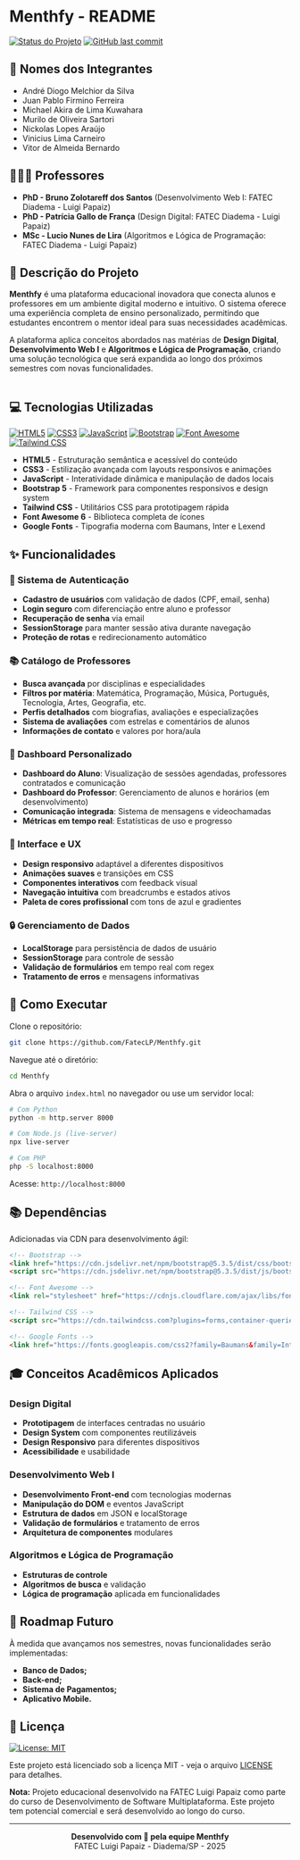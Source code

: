 # Menthfy - README

[![Status do Projeto](https://img.shields.io/badge/Status-Em%20Desenvolvimento-yellow)]()
[![GitHub last commit](https://img.shields.io/github/last-commit/FatecLP/Menthfy)]()

## 👥 Nomes dos Integrantes
- André Diogo Melchior da Silva
- Juan Pablo Firmino Ferreira
- Michael Akira de Lima Kuwahara
- Murilo de Oliveira Sartori
- Nickolas Lopes Araújo
- Vinicius Lima Carneiro
- Vitor de Almeida Bernardo

## 👨🏻‍🏫 Professores
- **PhD - Bruno Zolotareff dos Santos** (Desenvolvimento Web I: FATEC Diadema - Luigi Papaiz)
- **PhD - Patrícia Gallo de França** (Design Digital: FATEC Diadema - Luigi Papaiz)
- **MSc - Lucio Nunes de Lira** (Algoritmos e Lógica de Programação: FATEC Diadema - Luigi Papaiz)

## 📝 Descrição do Projeto

**Menthfy** é uma plataforma educacional inovadora que conecta alunos e professores em um ambiente digital moderno e intuitivo. O sistema oferece uma experiência completa de ensino personalizado, permitindo que estudantes encontrem o mentor ideal para suas necessidades acadêmicas.

A plataforma aplica conceitos abordados nas matérias de **Design Digital**, **Desenvolvimento Web I** e **Algoritmos e Lógica de Programação**, criando uma solução tecnológica que será expandida ao longo dos próximos semestres com novas funcionalidades. <br><br>

## 💻 Tecnologias Utilizadas

[![HTML5](https://img.shields.io/badge/HTML5-E34F26?logo=html5&logoColor=white)]()
[![CSS3](https://img.shields.io/badge/-CSS3-1572B6?style=flat&logo=css3&logoColor=white)]()
[![JavaScript](https://shields.io/badge/JavaScript-F7DF1E?logo=JavaScript&logoColor=000&style=flat-square)]()
[![Bootstrap](https://img.shields.io/badge/Bootstrap-7952B3?logo=bootstrap&logoColor=white)]()
[![Font Awesome](https://img.shields.io/badge/Font_Awesome-528DD7?logo=font-awesome&logoColor=white)]()
[![Tailwind CSS](https://img.shields.io/badge/Tailwind_CSS-06B6D4?logo=tailwind-css&logoColor=white)]()

- **HTML5** - Estruturação semântica e acessível do conteúdo
- **CSS3** - Estilização avançada com layouts responsivos e animações
- **JavaScript** - Interatividade dinâmica e manipulação de dados locais
- **Bootstrap 5** - Framework para componentes responsivos e design system
- **Tailwind CSS** - Utilitários CSS para prototipagem rápida
- **Font Awesome 6** - Biblioteca completa de ícones
- **Google Fonts** - Tipografia moderna com Baumans, Inter e Lexend

## ✨ Funcionalidades

### 👤 Sistema de Autenticação
- **Cadastro de usuários** com validação de dados (CPF, email, senha)
- **Login seguro** com diferenciação entre aluno e professor
- **Recuperação de senha** via email
- **SessionStorage** para manter sessão ativa durante navegação
- **Proteção de rotas** e redirecionamento automático

### 📚 Catálogo de Professores
- **Busca avançada** por disciplinas e especialidades
- **Filtros por matéria**: Matemática, Programação, Música, Português, Tecnologia, Artes, Geografia, etc.
- **Perfis detalhados** com biografias, avaliações e especializações
- **Sistema de avaliações** com estrelas e comentários de alunos
- **Informações de contato** e valores por hora/aula

### 🎯 Dashboard Personalizado
- **Dashboard do Aluno**: Visualização de sessões agendadas, professores contratados e comunicação
- **Dashboard do Professor**: Gerenciamento de alunos e horários (em desenvolvimento)
- **Comunicação integrada**: Sistema de mensagens e videochamadas
- **Métricas em tempo real**: Estatísticas de uso e progresso

### 🎨 Interface e UX
- **Design responsivo** adaptável a diferentes dispositivos
- **Animações suaves** e transições em CSS
- **Componentes interativos** com feedback visual
- **Navegação intuitiva** com breadcrumbs e estados ativos
- **Paleta de cores profissional** com tons de azul e gradientes

### 🔒 Gerenciamento de Dados
- **LocalStorage** para persistência de dados de usuário
- **SessionStorage** para controle de sessão
- **Validação de formulários** em tempo real com regex
- **Tratamento de erros** e mensagens informativas

## 🚀 Como Executar

Clone o repositório:
```bash
git clone https://github.com/FatecLP/Menthfy.git
```

Navegue até o diretório:
```bash
cd Menthfy
```

Abra o arquivo `index.html` no navegador ou use um servidor local:
```bash
# Com Python
python -m http.server 8000

# Com Node.js (live-server)
npx live-server

# Com PHP
php -S localhost:8000
```

Acesse: `http://localhost:8000`

## 📚 Dependências

Adicionadas via CDN para desenvolvimento ágil:

```html
<!-- Bootstrap -->
<link href="https://cdn.jsdelivr.net/npm/bootstrap@5.3.5/dist/css/bootstrap.min.css" rel="stylesheet">
<script src="https://cdn.jsdelivr.net/npm/bootstrap@5.3.5/dist/js/bootstrap.bundle.min.js"></script>

<!-- Font Awesome -->
<link rel="stylesheet" href="https://cdnjs.cloudflare.com/ajax/libs/font-awesome/6.7.2/css/all.min.css">

<!-- Tailwind CSS -->
<script src="https://cdn.tailwindcss.com?plugins=forms,container-queries"></script>

<!-- Google Fonts -->
<link href="https://fonts.googleapis.com/css2?family=Baumans&family=Inter:wght@100..900&family=Lexend:wght@400;500;700;900&display=swap" rel="stylesheet">
```

## 🎓 Conceitos Acadêmicos Aplicados

### Design Digital
- **Prototipagem** de interfaces centradas no usuário
- **Design System** com componentes reutilizáveis
- **Design Responsivo** para diferentes dispositivos
- **Acessibilidade** e usabilidade

### Desenvolvimento Web I
- **Desenvolvimento Front-end** com tecnologias modernas
- **Manipulação do DOM** e eventos JavaScript
- **Estrutura de dados** em JSON e localStorage
- **Validação de formulários** e tratamento de erros
- **Arquitetura de componentes** modulares

### Algoritmos e Lógica de Programação
- **Estruturas de controle**
- **Algoritmos de busca** e validação
- **Lógica de programação** aplicada em funcionalidades

## 🔮 Roadmap Futuro

À medida que avançamos nos semestres, novas funcionalidades serão implementadas:

- **Banco de Dados;**
- **Back-end;**
- **Sistema de Pagamentos;**
- **Aplicativo Mobile.**

## 📜 Licença

[![License: MIT](https://img.shields.io/badge/License-MIT-yellow.svg)](https://opensource.org/licenses/MIT)

Este projeto está licenciado sob a licença MIT - veja o arquivo [LICENSE](LICENSE) para detalhes.

**Nota:** Projeto educacional desenvolvido na FATEC Luigi Papaiz como parte do curso de Desenvolvimento de Software Multiplataforma. Este projeto tem potencial comercial e será desenvolvido ao longo do curso.

---

<div align="center">
  <strong>Desenvolvido com 💙 pela equipe Menthfy</strong><br>
  FATEC Luigi Papaiz - Diadema/SP - 2025
</div>